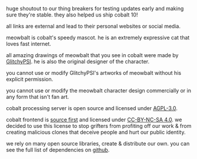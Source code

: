 <script lang="ts">
    import { contacts, docs } from "$lib/env";
    import { t } from "$lib/i18n/translations";

    import SectionHeading from "$components/misc/SectionHeading.svelte";
    import BetaTesters from "$components/misc/BetaTesters.svelte";
</script>

<section id="testers">
<SectionHeading
    title={$t("about.heading.testers")}
    sectionId="testers"
/>

huge shoutout to our thing breakers for testing updates early and making sure they're stable.
they also helped us ship cobalt 10!
<BetaTesters />

all links are external and lead to their personal websites or social media.
</section>

<section id="meowbalt">
<SectionHeading
    title={$t("general.meowbalt")}
    sectionId="meowbalt"
/>

meowbalt is cobalt's speedy mascot. he is an extremely expressive cat that loves fast internet.

all amazing drawings of meowbalt that you see in cobalt were made by [GlitchyPSI](https://glitchypsi.xyz/).
he is also the original designer of the character.

you cannot use or modify GlitchyPSI's artworks of meowbalt without his explicit permission.

you cannot use or modify the meowbalt character design commercially or in any form that isn't fan art.
</section>

<section id="licenses">
<SectionHeading
    title={$t("about.heading.licenses")}
    sectionId="licenses"
/>

cobalt processing server is open source and licensed under [AGPL-3.0]({docs.apiLicense}).

cobalt frontend is [source first](https://sourcefirst.com/) and licensed under [CC-BY-NC-SA 4.0]({docs.webLicense}).
we decided to use this license to stop grifters from profiting off our work
& from creating malicious clones that deceive people and hurt our public identity.

we rely on many open source libraries, create & distribute our own.
you can see the full list of dependencies on [github]({contacts.github}).
</section>
